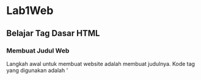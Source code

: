# Lab1Web
## Belajar Tag Dasar HTML

### Membuat Judul Web
Langkah awal untuk membuat website adalah membuat judulnya. 
Kode tag yang digunakan adalah '<title>'
berikut tampilannya 

![Gambar 1](screenshot/ss2.png)

untuk kodingannya seperti ini 


![Gambar 2](screenshot/ss1.png)

### Membuat Paragraf 

Langkah selanjutnya adalah membuat paragraf. 
kode tag yang digunakan adalah `<p>` untuk codingan nya seperti ini

![Gambar 3](screenshot/ss4.png)

Tampilan di Browser Seperti ini

![Gambar 4](screenshot/ss3.png)

### Mengatur Atribut Paragraf

Berikut kode untuk mengatur atribut paragraf / align

Rata kanan kiri : `<p align="justify">`

Rata kanan : `<p align="right">`

Rata kiri : `<p align="left">`

Rata tengah : `<p align="center">`

Untuk Codingan nya sebagai berikut.

![Gambar 5](screenshot/ss5.png)

dan Tampilan di Browser seperti ini, paragraf pertama Menampilkan Rata Tengah
sedangkan paragraf kedua menunjukan Rata Kanan.

![Gambar 6](screenshot/ss6.png)

### Memberi Judul pada tiap Paragraf

Langkah selanjutnya adalah memberikan judul pada tiap Paragraf
kode yang dipakai adalah `<h>` untuk contoh codingan nya sebagai berikut

![Gambar 7](screenshot/ss8.png)

Berikut tampilannya di dalam Browser. Paragraf pertama berjudul <b>Belajar Dasar HTML</b> 
dan paragraf kedua berjudul <b>Paragraf Pada HTML</b>.

![Gambar 8](screenshot/ss7.png)

### Pemformatan Text 

Pemformatan text dilakukan untuk memodifikasi tampilan text pada browser supaya tampilan text lebih menarik.

Untuk kode yang dipakai sebagai berikut :

`<b>` : Bold text

`<strong>` : Important text

`<i>` :Italic text

`<em>` :Emphasized text

`<mark>` :Marked text

`<small>` :Smaller text

`<del>` :Deleted text

`<ins>` :Inserted text

`<sub>` :Subscript text

`<sup>` :Superscript text

Untuk contoh codingan nya sebagai berikut :

![Gambar 9](screenshot/ss10.png)

Tampilan Browser nya sebagai berikut :

![Gambar 10](screenshot/ss9)

